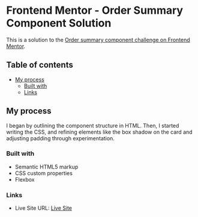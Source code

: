 # Frontend Mentor - Order Summary Component Solution

This is a solution to the [Order summary component challenge on Frontend Mentor](https://www.frontendmentor.io/challenges/order-summary-component-QlPmajDUj).

## Table of contents

- [My process](#my-process)
  - [Built with](#built-with)
  - [Links](#links)

## My process

I began by outlining the component structure in HTML. Then, I started writing the CSS, and refining elements like the box shadow on the card and adjusting padding through experimentation.

### Built with

- Semantic HTML5 markup
- CSS custom properties
- Flexbox

### Links

- Live Site URL: [Live Site](https://compscimayawho.github.io/order-summary-component/)
